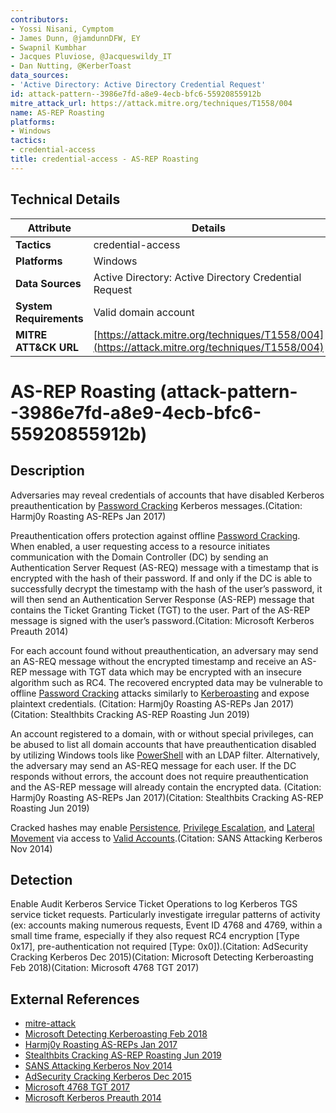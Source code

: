 ```yaml
---
contributors:
- Yossi Nisani, Cymptom
- James Dunn, @jamdunnDFW, EY
- Swapnil Kumbhar
- Jacques Pluviose, @Jacqueswildy_IT
- Dan Nutting, @KerberToast
data_sources:
- 'Active Directory: Active Directory Credential Request'
id: attack-pattern--3986e7fd-a8e9-4ecb-bfc6-55920855912b
mitre_attack_url: https://attack.mitre.org/techniques/T1558/004
name: AS-REP Roasting
platforms:
- Windows
tactics:
- credential-access
title: credential-access - AS-REP Roasting
---
```


## Technical Details

| Attribute | Details |
|-----------|----------|
| **Tactics** | credential-access |
| **Platforms** | Windows |
| **Data Sources** | Active Directory: Active Directory Credential Request |
| **System Requirements** | Valid domain account |
| **MITRE ATT&CK URL** | [https://attack.mitre.org/techniques/T1558/004](https://attack.mitre.org/techniques/T1558/004) |

# AS-REP Roasting (attack-pattern--3986e7fd-a8e9-4ecb-bfc6-55920855912b)

## Description
Adversaries may reveal credentials of accounts that have disabled Kerberos preauthentication by [Password Cracking](https://attack.mitre.org/techniques/T1110/002) Kerberos messages.(Citation: Harmj0y Roasting AS-REPs Jan 2017) 

Preauthentication offers protection against offline [Password Cracking](https://attack.mitre.org/techniques/T1110/002). When enabled, a user requesting access to a resource initiates communication with the Domain Controller (DC) by sending an Authentication Server Request (AS-REQ) message with a timestamp that is encrypted with the hash of their password. If and only if the DC is able to successfully decrypt the timestamp with the hash of the user’s password, it will then send an Authentication Server Response (AS-REP) message that contains the Ticket Granting Ticket (TGT) to the user. Part of the AS-REP message is signed with the user’s password.(Citation: Microsoft Kerberos Preauth 2014)

For each account found without preauthentication, an adversary may send an AS-REQ message without the encrypted timestamp and receive an AS-REP message with TGT data which may be encrypted with an insecure algorithm such as RC4. The recovered encrypted data may be vulnerable to offline [Password Cracking](https://attack.mitre.org/techniques/T1110/002) attacks similarly to [Kerberoasting](https://attack.mitre.org/techniques/T1558/003) and expose plaintext credentials. (Citation: Harmj0y Roasting AS-REPs Jan 2017)(Citation: Stealthbits Cracking AS-REP Roasting Jun 2019) 

An account registered to a domain, with or without special privileges, can be abused to list all domain accounts that have preauthentication disabled by utilizing Windows tools like [PowerShell](https://attack.mitre.org/techniques/T1059/001) with an LDAP filter. Alternatively, the adversary may send an AS-REQ message for each user. If the DC responds without errors, the account does not require preauthentication and the AS-REP message will already contain the encrypted data. (Citation: Harmj0y Roasting AS-REPs Jan 2017)(Citation: Stealthbits Cracking AS-REP Roasting Jun 2019)

Cracked hashes may enable [Persistence](https://attack.mitre.org/tactics/TA0003), [Privilege Escalation](https://attack.mitre.org/tactics/TA0004), and [Lateral Movement](https://attack.mitre.org/tactics/TA0008) via access to [Valid Accounts](https://attack.mitre.org/techniques/T1078).(Citation: SANS Attacking Kerberos Nov 2014)

## Detection
Enable Audit Kerberos Service Ticket Operations to log Kerberos TGS service ticket requests. Particularly investigate irregular patterns of activity (ex: accounts making numerous requests, Event ID 4768 and 4769, within a small time frame, especially if they also request RC4 encryption [Type 0x17], pre-authentication not required [Type: 0x0]).(Citation: AdSecurity Cracking Kerberos Dec 2015)(Citation: Microsoft Detecting Kerberoasting Feb 2018)(Citation: Microsoft 4768 TGT 2017)

## External References
- [mitre-attack](https://attack.mitre.org/techniques/T1558/004)
- [Microsoft Detecting Kerberoasting Feb 2018](https://blogs.technet.microsoft.com/motiba/2018/02/23/detecting-kerberoasting-activity-using-azure-security-center/)
- [Harmj0y Roasting AS-REPs Jan 2017](https://blog.harmj0y.net/activedirectory/roasting-as-reps/)
- [Stealthbits Cracking AS-REP Roasting Jun 2019](https://blog.stealthbits.com/cracking-active-directory-passwords-with-as-rep-roasting/)
- [SANS Attacking Kerberos Nov 2014](https://redsiege.com/kerberoast-slides)
- [AdSecurity Cracking Kerberos Dec 2015](https://adsecurity.org/?p=2293)
- [Microsoft 4768 TGT 2017](https://docs.microsoft.com/en-us/windows/security/threat-protection/auditing/event-4768)
- [Microsoft Kerberos Preauth 2014](https://social.technet.microsoft.com/wiki/contents/articles/23559.kerberos-pre-authentication-why-it-should-not-be-disabled.aspx)
